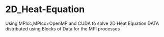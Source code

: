# 2D_Heat-Equation

Using MPIcc,MPIcc+OpenMP and CUDA to solve 2D Heat Equation
DATA distributed using Blocks of Data for the MPI processes
